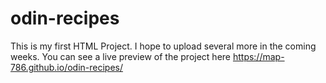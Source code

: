 # odin-recipes
This is my first HTML Project. I hope to upload several more in the coming weeks. 
You can see a live preview of the project here https://map-786.github.io/odin-recipes/
